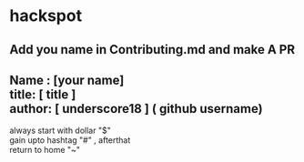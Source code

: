 # hackspot  
Add you name in Contributing.md and make A PR 
 ----
Name : [your name] <br>
title: [ title ] <br>
author: [ underscore18 ] ( github username) <br>
---

always start with dollar "$" <br>
gain upto hashtag "#" , afterthat <br>
return to home "~" <br>
